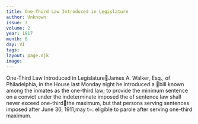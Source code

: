 ```yaml
---
title: One-Third Law Introduced in Legislature
author: Unknown
issue: 7
volume: 2
year: 1917
month: 6
day: VI
tags:
layout: page.njk
image:
---
```

One-Third Law Introduced in LegislatureJames A. Walker, Esq., of Philadelphia, in the House last Monday night he introduced a bill known among the inmates as the one-third law; to provide the minimum sentence on a convict under the indeterminate imposed the of sentence law shall never exceed one-thirdthe maximum, but that persons serving sentences imposed after June 30, 1911,may t~: eligible to parole after serving one-third maximum.
